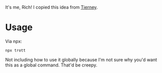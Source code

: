 It's me, Rich! I copied this idea from [Tierney](https://github.com/bnb/bitandbang).

# Usage
Via npx:
```
npx trott
```

Not including how to use it globally because I'm not sure why you'd want this as a global command. That'd be creepy.